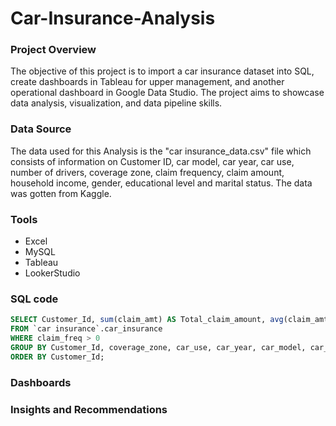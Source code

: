 # Car-Insurance-Analysis

### Project Overview
The objective of this project is to import a car insurance dataset into SQL, create dashboards in Tableau for upper management, and another operational dashboard in Google Data Studio. The project aims to showcase data analysis, visualization, and data pipeline skills.

### Data Source
The data used for this Analysis is the "car insurance_data.csv" file which consists of information on Customer ID, car model, car year, car use, number of drivers, coverage zone, claim frequency, claim amount, household income, gender, educational level and marital status. The data was gotten from Kaggle.

### Tools
- Excel
- MySQL
- Tableau
- LookerStudio


### SQL code
```sql
SELECT Customer_Id, sum(claim_amt) AS Total_claim_amount, avg(claim_amt) AS Average_claim_amount, coverage_zone, car_use, car_year, car_model, car_make, marital_status, parent, gender, car_color, sum(household_income) AS Household_income, sum(kids_driving) AS No_of_Drivers, sum(claim_freq) AS Claim_frequency
FROM `car insurance`.car_insurance
WHERE claim_freq > 0
GROUP BY Customer_Id, coverage_zone, car_use, car_year, car_model, car_make, marital_status, parent, gender, car_color
ORDER BY Customer_Id;
```

### Dashboards


### Insights and Recommendations 
